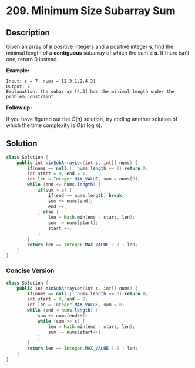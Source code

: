 # 209. Minimum Size Subarray Sum

## Description

Given an array of **n** positive integers and a positive integer **s**, find the minimal length of a **contiguous** subarray of which the sum ≥ **s**. If there isn't one, return 0 instead.

**Example:** 

```
Input: s = 7, nums = [2,3,1,2,4,3]
Output: 2
Explanation: the subarray [4,3] has the minimal length under the problem constraint.
```

**Follow up:**

If you have figured out the *O*(*n*) solution, try coding another solution of which the time complexity is *O*(*n* log *n*). 

## Solution


```java
class Solution {
    public int minSubArrayLen(int s, int[] nums) {
        if(nums == null || nums.length == 0) return 0;
        int start = 0, end = 1;
        int len = Integer.MAX_VALUE, sum = nums[0];
        while (end <= nums.length) {
            if(sum < s) {
                if(end == nums.length) break;
                sum += nums[end];
                end ++;
            } else {
                len = Math.min(end - start, len);
                sum -= nums[start];
                start ++;
            }
        }
        return len == Integer.MAX_VALUE ? 0 : len;     
    }
}
```

### Concise Version

```java
class Solution {
    public int minSubArrayLen(int s, int[] nums) {
        if(nums == null || nums.length == 0) return 0;
        int start = 0, end = 0;
        int len = Integer.MAX_VALUE, sum = 0;
        while (end < nums.length) {
            sum += nums[end++];
            while (sum >= s) {
                len = Math.min(end - start, len);
                sum -= nums[start++];
            }
        }
        return len == Integer.MAX_VALUE ? 0 : len;     
    }
}
```

